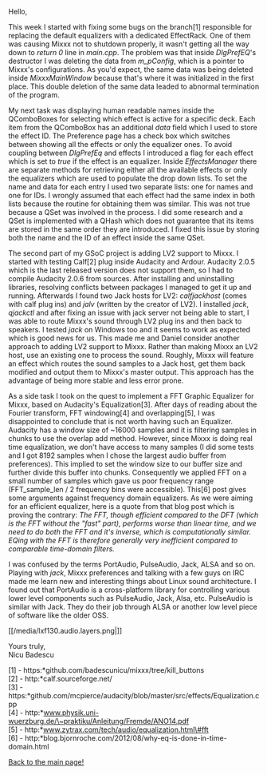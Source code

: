 Hello,

This week I started with fixing some bugs on the branch\[1\] responsible
for replacing the default equalizers with a dedicated EffectRack. One of
them was causing Mixxx not to shutdown properly, it wasn't getting all
the way down to *return 0* line in *main.cpp*. The problem was that
inside *DlgPrefEQ*'s destructor I was deleting the data from
*m\_pConfig*, which is a pointer to Mixxx's configurations. As you'd
expect, the same data was being deleted inside *MixxxMainWindow* because
that's where it was initialized in the first place. This double deletion
of the same data leaded to abnormal termination of the program.

My next task was displaying human readable names inside the QComboBoxes
for selecting which effect is active for a specific deck. Each item from
the QComboBox has an additional *data* field which I used to store the
effect ID. The Preference page has a check box which switches between
showing all the effects or only the equalizer ones. To avoid coupling
between *DlgPrefEq* and effects I introduced a flag for each effect
which is set to *true* if the effect is an equalizer. Inside
*EffectsManager* there are separate methods for retrieving either all
the available effects or only the equalizers which are used to populate
the drop down lists. To set the name and data for each entry I used two
separate lists: one for names and one for IDs. I wrongly assumed that
each effect had the same index in both lists because the routine for
obtaining them was similar. This was not true because a QSet was
involved in the process. I did some research and a QSet is implemented
with a QHash which does not guarantee that its items are stored in the
same order they are introduced. I fixed this issue by storing both the
name and the ID of an effect inside the same QSet.

The second part of my GSoC project is adding LV2 support to Mixxx. I
started with testing Calf\[2\] plug inside Audacity and Ardour. Audacity
2.0.5 which is the last released version does not support them, so I had
to compile Audacity 2.0.6 from sources. After installing and
uninstalling libraries, resolving conflicts between packages I managed
to get it up and running. Afterwards I found two Jack hosts for LV2:
*calfjackhost* (comes with calf plug ins) and *jalv* (written by the
creator of LV2). I installed *jack*, *qjackctl* and after fixing an
issue with jack server not being able to start, I was able to route
Mixxx's sound through LV2 plug ins and then back to speakers. I tested
*jack* on Windows too and it seems to work as expected which is good
news for us. This made me and Daniel consider another approach to adding
LV2 support to Mixxx. Rather than making Mixxx an LV2 host, use an
existing one to process the sound. Roughly, Mixxx will feature an effect
which routes the sound samples to a Jack host, get them back modified
and output them to Mixxx's master output. This approach has the
advantage of being more stable and less error prone.

As a side task I took on the quest to implement a FFT Graphic Equalizer
for Mixxx, based on Audacity's Equalization\[3\]. After days of reading
about the Fourier transform, FFT windowing\[4\] and overlapping\[5\], I
was disappointed to conclude that is not worth having such an Equalizer.
Audacity has a window size of \~16000 samples and it is filtering
samples in chunks to use the overlap add method. However, since Mixxx is
doing real time equalization, we don't have access to many samples (I
did some tests and I got 8192 samples when I chose the largest audio
buffer from preferences). This implied to set the window size to our
buffer size and further divide this buffer into chunks. Consequently we
applied FFT on a small number of samples which gave us poor frequency
range (FFT\_sample\_len / 2 frequency bins were accessible). This\[6\]
post gives some arguments against frequency domain equalizers. As we
were aiming for an efficient equalizer, here is a quote from that blog
post which is proving the contrary: *The FFT, though efficient compared
to the DFT (which is the FFT without the "fast" part), performs worse
than linear time, and we need to do both the FFT and it's inverse, which
is computationally similar. EQing with the FFT is therefore generally
very inefficient compared to comparable time-domain filters.*

I was confused by the terms PortAudio, PulseAudio, Jack, ALSA and so on.
Playing with *jack*, Mixxx preferences and talking with a few guys on
IRC made me learn new and interesting things about Linux sound
architecture. I found out that PortAudio is a cross-platform library for
controlling various lower level components such as PulseAudio, Jack,
Alsa, etc. PulseAudio is similar with Jack. They do their job through
ALSA or another low level piece of software like the older OSS.

[[/media/lxf130.audio.layers.png|]]

Yours truly,  
Nicu Badescu

\[1\] - https:*github.com/badescunicu/mixxx/tree/kill\_buttons  
\[2\] - http:*calf.sourceforge.net/  
\[3\] -
https:*github.com/mcpierce/audacity/blob/master/src/effects/Equalization.cpp  
\[4\] -
http:*www.physik.uni-wuerzburg.de/\~praktiku/Anleitung/Fremde/ANO14.pdf  
\[5\] - http:*www.zytrax.com/tech/audio/equalization.html\#fft  
\[6\] -
http:*blog.bjornroche.com/2012/08/why-eq-is-done-in-time-domain.html  
  
[Back to the main page\!](extending_the_effects_engine)
